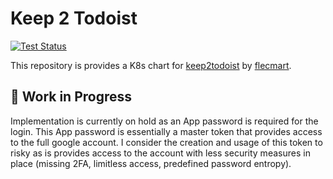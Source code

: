 # Keep 2 Todoist

[![Test Status](https://github.com/jo-hoe/keep2todoist/workflows/test/badge.svg)](https://github.com/jo-hoe/keep2todoist/actions?workflow=test)

This repository is provides a K8s chart for [keep2todoist](https://github.com/flecmart/keep2todoist) by [flecmart](https://github.com/flecmart).

## 🚧 Work in Progress

Implementation is currently on hold as an App password is required for the login.
This App password is essentially a master token that provides access to the full google account.
I consider the creation and usage of this token to risky as is provides access to the account with less security measures in place (missing 2FA, limitless access, predefined password entropy).
